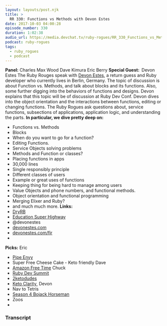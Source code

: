 ```yaml
---
layout: layouts/post.njk
title: >
  RR 330: Functions vs Methods with Devon Estes
date: 2017-10-03 04:00:28
episode_number: 330
duration: 1:02:38
audio_url: https://media.devchat.tv/ruby-rogues/RR_330_Functions_vs_Methods_with_Devon_Estes_mixdown.mp3
podcast: ruby-rogues
tags:
  - ruby_rogues
  - podcast
---
```


**Panel:** Charles Max Wood Dave Kimura Eric Berry **Special Guest:&nbsp;** Devon Estes The Ruby Rouges speak with [Devon Estes](https://github.com/devonestes), a return guess and Ruby developer who currently lives in Berlin, Germany. The topic of discussion is about Function vs. Methods, and talk about blocks and its functions. Also, some further digging into the behaviors of functions and designs. Devon explains that this topic will be of discussion at Ruby Dev Conf. Devon dives into the object orientation and the interactions between functions, editing or changing functions. The Ruby Rogues ask questions about, service functions, subsections of applications, application logic, and understanding the parts. **In particular, we dive pretty deep on:**

- Functions vs. Methods
- Blocks
- When do you want to go for a function?
- Editing Functions.
- Service Objects solving problems
- Methods and Function or classes?
- Placing functions in apps
- 30,000 lines
- Single responsibly principle
- Different classes of users
- Example or great uses of functions
- Keeping thing for being hard to manage among users
- Value Objects and phone numbers, and functional methods.
- Object orientation and functional programming
- Merging Elixer and Ruby?
- and much much more.
  **Links:&nbsp;**
- [DryRB](https://github.com/dry-rb/dry-rb.org)
- [Education Super Highway](https://www.educationsuperhighway.org)
- @devonestes
- [devonestes.com](https://devonestes.com)
- [devonestes.com/fir](https://devonestes.com/fir)
-

**Picks:** Eric

- [Pipe Envy](https://github.com/hopsoft/pipe_envy)
- Super Free Cheese Cake - Keto friendly
  Dave
- [Amazon Free Time](https://www.amazon.com/Amazon-FreeTime-Unlimited-Monthly-Subscription/dp/B01I499BNA)
  Chuck
- [Ruby Dev Summit](https://rubydevsummit.com)
- [2ketodudes](https://2ketodudes.com)
- [Keto Clarity&nbsp;](https://www.audible.com/t2/title?cvo_campaign=250472289&gclid=Cj0KCQjwgb3OBRDNARIsAOyZbxDpglkwzVIYxEHZyf7cMj8f7cdPiYuWLOmBIATFyCmhckNVZPYI-mQaAp2AEALw_wcB&pcrid=152675288612&Matchtype=e&mkwid=suZPzHFHw_dc&pmt=e&asin=B00NMSJMA6&cvosrc=ppc.google.keto+clarity&cvo_crid=152675288612&source_code=GO1GB907ESH060513&pkw=keto+clarity)
  Devon
- Nav to Tetris
- [Season 4 Bojack Horseman](https://www.netflix.com/title/70300800)
- Zoos
-

### Transcript
